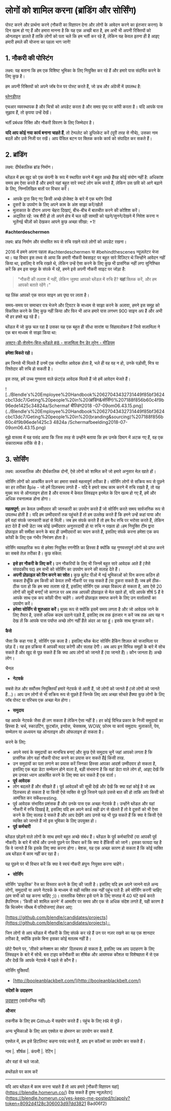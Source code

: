 # लोगों को शामिल करना (ब्रांडिंग और सोर्सिंग)

पोस्ट करने और प्रार्थना करने (नौकरी का विज्ञापन देना और लोगों के आवेदन करने का इंतजार करना) के दिन खत्म हो गए हैं और हमारा मानना ​​है कि यह एक अच्छी बात है, हम अभी भी अपनी रिक्तियों को ऑनलाइन डालते हैं ताकि लोगों को पता चले कि हम भर्ती कर रहे हैं, लेकिन यह केवल इतना ही है आइए हमारी हमले की योजना का पहला भाग जानें!

## 1. नौकरी की पोस्टिंग

लक्ष्य: यह बताना कि हम एक विशिष्ट भूमिका के लिए नियुक्ति कर रहे हैं और हमारे पास संदर्भित करने के लिए कुछ है।

हम अपनी रिक्तियों को अपने जॉब पेज पर पोस्ट करते हैं, जो डच और अंग्रेजी में उपलब्ध है:

[ब्लेनडीएल](https://blendle.homerun.co/)

एचआर व्यवस्थापक है और चित्रों को अपडेट करता है और समग्र पृष्ठ पर कॉपी करता है। यदि आपके पास सुझाव हैं, तो कृपया उन्हें देखें।

भर्ती प्रबंधक रिक्ति और नौकरी विवरण के लिए जिम्मेदार है।

**यदि आप कोई नया कार्य बनाना चाहते हैं**, तो टेम्पलेट को डुप्लिकेट करें (पूरी तरह से नीचे), उसका नाम बदलें और उसे निजी पर रखें। आप पेंसिल बटन पर क्लिक करके कार्य को संपादित कर सकते हैं।

## 2. ब्रांडिंग

लक्ष्य: दीर्घकालिक ब्रांड निर्माण।

ब्लेंडल में हम खुद को एक कंपनी के रूप में स्थापित करने में बहुत अच्छे हैंयह कोई संयोग नहीं है: अधिकांश समय हम ऐसा करते हैं और हमारे यहां बहुत सारे स्मार्ट लोग काम करते हैं, लेकिन उस छवि को आगे बढ़ाने के लिए, निम्नलिखित बातों पर विचार करें।

- आपके द्वारा किए गए किसी अच्छे प्रोजेक्ट के बारे में एक ब्लॉग लिखें
- दूसरों के उपयोग के लिए अपने काम के अंश साझा करें/खोलें
- मुलाकात के दौरान अपना चेहरा दिखाएं, बीच-बीच में बातचीत करने की कोशिश करें।
- अद्यतित रहें: जब शैरी हो तो अपने क्षेत्र में चल रही सामग्री को पढ़ने/सुनने/देखने में निवेश करना न भूलेंनई चीज़ों को देखकर आपने कुछ अच्छा सीखा: +1!

**#achterdeschermen**

लक्ष्य: ब्रांड निर्माण और संभावित रूप से रुचि रखने वाले लोगों को अपडेट रखना।

2016 में हमने अपना पहला #achterdeschermen या #behindthescenes न्यूज़लेटर भेजा था। यह विचार इस तथ्य से आया कि हमारी नौकरी वेबसाइट पर बहुत सारे विज़िटर थे जिन्होंने आवेदन नहीं किया था, इसलिए वे रुचि रखते थे, लेकिन उन्हें ऐसा करने के लिए कुछ भी प्रासंगिक नहीं लगा सुनिश्चित करें कि हम इस समूह के संपर्क में रहें, हमने इसे अपनी नौकरी साइट पर जोड़ा है:

> "नौकरी की तलाश में नहीं, लेकिन जूक्या आपको ब्लेंडल में रुचि है? **यहां** क्लिक करें, और हम आपको बताते रहेंगे।"
>

यह लिंक आपको एक सरल साइन अप पृष्ठ पर लाता है।

समय-समय पर समाचार पत्र भेजने और ट्विटर के माध्यम से साझा करने के अलावा, हमने इस समूह को विकसित करने के लिए कुछ नहीं किया और फिर भी आज हमारे पास लगभग 900 साइन अप हैं और अभी भी हर हफ्ते बढ़ रहे हैं।

ब्लेंडल में जो कुछ चल रहा है उसका यह एक बहुत ही सीधा सारांश या सिंहावलोकन है जिसे सज़ामिला ने एक बार माध्यम से साझा किया था:

[अक्टर-डी-शेरमेन-बिज-ब्लेंडले #8 - सजामिला वैन डेर तूरेन - मीडियम](https://medium.com/@sjamillavdtooren/achter-de-schermen-bij-blendle-8-2cb3cc134d50)

**हमेशा बिकते रहो।**

हम जिनसे भी मिलते हैं उनमें एक संभावित आवेदक होता है, भले ही वह वह न हो, उनके पड़ोसी, मित्र या रिश्तेदार की रुचि हो सकती है।

इस तरह, हमें उच्च गुणवत्ता वाले फ्रंटएंड आवेदक मिलते हैं जो हमें आवेदन भेजते हैं।

![../Blendle's%20Employee%20Handbook%20627043432731449f85bf3624cbc13dc7/Geting%20people%20in%20(ब्रांडिंग&सोर्सिंग)%207188f856b60c4f9b96ede1425c34824a/Schermaf बील्डिंग2018 -07-09om06.43.15.png](../Blendle's%20Employee%20Handbook%20627043432731449f85bf3624cbc13dc7/Geting%20people%20in%20(branding&sourcing)%207188f856b60c4f9b96ede1425c3 4824a /Schermafbeelding2018-07-09om06.43.15.png)

मुझे वास्तव में यह पसंद आया कि जिस तरह से उन्होंने बताया कि हम उनके दिमाग में अटक गए हैं, वह एक सकारात्मक तरीके से है।

## 3. सोर्सिंग

लक्ष्य: अल्पकालिक और दीर्घकालिक दोनों, ऐसे लोगों को शामिल करें जो हमारे अनुसार मेल खाते हों।

सोर्सिंग लोगों को आकर्षित करने का हमारा सबसे महत्वपूर्ण तरीका है। सोर्सिंग लोगों से सक्रिय रूप से पूछने का हर तरीका हैple - जो हमें दिलचस्प लगते हैं - यदि वे हमारे साथ काम करने में रुचि रखते हैं, तो यह मुख्य रूप से ऑनलाइन होता है और वास्तव में केवल लिंक्डइन इनमेल के दिन खत्म हो गए हैं, हमें और अधिक रचनात्मक होना होगा।

**महत्वपूर्ण:** हम केवल उम्मीदवार की जानकारी का उपयोग करते हैं जो सोर्सिंग करते समय सार्वजनिक रूप से उपलब्ध होती है। यदि हम उम्मीदवारों तक पहुंचते हैं तो हम उल्लेख करते हैं कि हमने उन्हें कहां पाया और हमें वहां संपर्क जानकारी कहां से मिली। जब हम संपर्क करते हैं तो हम वैध रुचि पर भरोसा करते हैं, लेकिन हटा देते हैं सभी डेटा जब कोई उम्मीदवार अनुत्तरदायी हो या रुचि न रखता हो।हम नियुक्ति टीम द्वारा प्रोफ़ाइल की समीक्षा करने के बाद ही उम्मीदवारों का चयन करते हैं, इसलिए संपर्क करना हमेशा एक कप कॉफी के लिए एक गंभीर निमंत्रण होता है।

सोर्सिंग व्यावहारिक रूप से हमेशा नियुक्ति रणनीति का हिस्सा है क्योंकि यह गुणवत्तापूर्ण लोगों को प्राप्त करने का सबसे तेज़ तरीका है। कुछ संकेत:

- **इसे हर नौकरी के लिए करें।** उन नौकरियों के लिए भी जिनमें बहुत सारे आवेदक आते हैं (जैसे संपादकीय पद) हम सभी को सोर्सिंग का उपयोग करने की सलाह देते हैं।
- **अपनी प्रोफ़ाइल को पिन करने का स्रोत।** कुछ बुलेट पीओ में नई भूमिकाओं को पिन करना कठिन हो सकता हैचूँकि हम किसी को केवल तभी नौकरी पर रख सकते हैं (या ठुकरा सकते हैं) जब हमें ठीक-ठीक पता हो कि हम क्या तलाश रहे हैं, इसलिए सोर्सिंग एक अच्छा विकल्प हो सकता है, आप ऐसे 20 लोगों की सूची बनाएँ जो कागज़ पर अब तक आपकी प्रोफ़ाइल से मेल खाते हों, यदि आपके शीर्ष 5 हैं वे आपके साथ एक कप कॉफ़ी पीना चाहेंगे। अपनी प्रोफ़ाइल समाप्त करने के लिए उन वार्तालापों का उपयोग करें।
- **हमेशा सोर्सिंग से शुरुआत करें।** मुख्य रूप से क्योंकि इसमें समय लगता है और जो आवेदक जाने के लिए तैयार है, उससे अधिक कदम उठाने पड़ते हैं, इसलिए तब तक इंतजार न करें जब तक आप यह न देख लें कि आपके पास पर्याप्त अच्छे लोग नहीं हैंले अंदर आ रहा हूं। इसके साथ शुरुआत करें।

**कैसे**

जैसा कि कहा गया है, सोर्सिंग एक कला है। इसलिए ब्लैक बेल्ट सोर्सिंग हैकिंग शिज़ल को सजामिला पर छोड़ दें। वह इस प्रक्रिया में आपकी मदद करेगी और सलाह देगी। अब आप इन विभिन्न समूहों के बारे में सोच सकते हैं और खुद से पूछ सकते हैं कि क्या आप लोगों को जानते हैं (या जानते हैं)। कौन जानता है) अच्छे लोग।

चैनल

- **नेटवर्क**

सबसे तेज़ और सर्वोत्तम नियुक्तियाँ हमारे नेटवर्क से आती हैं, जो लोगों को जानते हैं (जो लोगों को जानते हैं…)। आप उन लोगों से भी सक्रिय रूप से पूछते हैं जिनके लिए आप अच्छा सोचते हैंक्या कुछ लोगों के लिए जॉब पोस्ट या परिचय एक अच्छा मेल होगा।

- **समुदाय**

यह आपके नेटवर्क जैसा ही लग सकता है लेकिन ऐसा नहीं है। हर कोई विभिन्न प्रकार के निजी समुदायों का हिस्सा है: चर्च, स्काउटिंग, फ़ुटबॉल, इनग्रेस, चेसक्लब, WOW, फ़ोरम या कार्य समुदाय: मुलाकातें, पेय, सम्मेलन या अध्ययन यह ऑनलाइन और ऑफलाइन हो सकता है।

करने के लिए:

- अपने स्वयं के समुदायों का मानचित्र बनाएं और कुछ ऐसे समुदाय चुनें जहां आपको लगता है कि प्रासंगिक लोग वहां नौकरी पोस्ट करने का प्रयास कर सकते हैंई किसी तरह.
- उन समुदायों का पता लगाने का प्रयास करें जिनका हिस्सा आपका आदर्श उम्मीदवार हो सकता है, इसलिए एक बड़ा डेटा सम्मेलन होने वाला है, बड़ी संभावना है कि वहां डेटा वाले लोग हों, आइए देखें कि हम उनका ध्यान आकर्षित करने के लिए क्या कर सकते हैं एक वार्ता।
- **पूर्व आवेदक**
- लोग बदलते हैं और सीखते हैं। पूर्व आवेदकों की सूची देखें और देखें कि क्या वहां कोई है जो अब दिलचस्प हो सकता है या किसी ऐसे व्यक्ति से पूछें जिसने पहले उससे बात की हो ताकि आप किसी को आमंत्रित कर सकेंeresting.
- पूर्व आवेदक संभावित प्रशंसक हैं और उनके पास एक अच्छा नेटवर्क है। उन्होंने ब्लेंडल और यहां नौकरी में रुचि दिखाई है, इसलिए यदि हम अपने कार्ड सही ढंग से खेलते हैं तो वे दूसरों को भी ऐसा करने के लिए सलाह दे सकते हैं और आप देखेंगे आप उनसे यह भी पूछ सकते हैं कि क्या वे किसी ऐसे व्यक्ति को जानते हैं जो इस भूमिका के लिए उपयुक्त हो।
- **पूर्व कर्मचारी**

ब्लेंडल छोड़ने वाले लोगों के साथ हमारे बहुत अच्छे संबंध हैं। ब्लेंडल के पूर्व कर्मचारियों (या आपकी पूर्व नौकरी) के बारे में सोचें और उनसे पूछने पर विचार करें कि क्या वे हैंकिसी को जानें। इसका फायदा यह है कि वे जानते हैं कि इसके लिए क्या करना होगा। बेशक, यह एक अच्छा कारण हो सकता है कि कोई व्यक्ति अब ब्लेंडल में काम नहीं कर रहा है।

यह पूछने पर भी विचार करें कि क्या वे स्वयं नौकरी #पुनः नियुक्त करना चाहेंगे।

- **सोर्सिंग**

सोर्सिंग 'प्राकृतिक' रेंज का विस्तार करने के लिए की जाती है। इसलिए यदि हम अपने जानने वाले अन्य लोगों, समुदायों या अपने नेटवर्क के माध्यम से सही व्यक्ति तक नहीं पहुंच पाते हैं: हमें सोर्सिंग करनी चाहिए (हम सभी को यह करना चाहिए ;))। वास्तविक पेशेवर इसे पाने के लिए सप्ताह में 40 घंटे खर्च करते हैंपरिणाम। 'किसी को शामिल करने' में आमतौर पर समय और एक से अधिक संदेश लगते हैं, यही कारण है कि थिजमेन जीथब में परियोजनाएं लेकर आए:

[https://github.com/blendle/candidates/projects](https://github.com/blendle/candidates/projects)।

जिन लोगों से आप ब्लेंडल में नौकरी के लिए संपर्क कर रहे हैं उन पर नज़र रखने का यह एक शानदार तरीका है, क्योंकि इसके बिना इसका कोई मतलब नहीं है।

छोटे पैमाने पर, 'तीसरे कनेक्शन का स्रोत' दिलचस्प हो सकता है, इसलिए जब आप उदाहरण के लिए लिंक्डइन के बारे में सोचें: बस टाइप करेंनौकरी का शीर्षक और आवश्यक कौशल या विशेषज्ञता में से एक और देखें कि आपके नेटवर्क में पहले से कौन है।

सोर्सिंग युक्तियाँ:

- [http://booleanblackbelt.com/](http://booleanblackbelt.com/)

**संदेशों के उदाहरण**

[उदाहरण](https://www.notion.so/17846899d46d467daea10b62ccf564ff?pvs=21) (सार्वजनिक नहीं)

**औजार**

तकनीक के लिए हम Github में सहयोग करते हैं। पहुंच के लिए HR से पूछें।

अन्य भूमिकाओं के लिए आप एक्सेल या होमरुन का उपयोग कर सकते हैं.

एक्सेल में, हम इसे हिटलिस्ट कहना पसंद करते हैं, आप इन कॉलमों का उपयोग कर सकते हैं।

नाम |. शीर्षक |. कंपनी |. रेटिंग |

और वहां से चले जाओ.

#ब्लेंडले पर काम करें

---

यदि आप ब्लेंडल में काम करना चाहते हैं तो आप हमारे [नौकरी विज्ञापन यहां] (https://blendle.homerun.co/) देख सकते हैं दृश्य न्यूज़लेटर](https://blendle.homerun.co/yes-keep-me-posted/tr/apply?token=8092d4128c306003d97dd3821 Bad06f2)